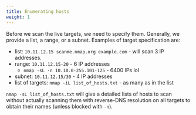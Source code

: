 ```yaml
---
title: Enumerating hosts
weight: 1
---
```


Before we scan the live targets, we need to specify them. Generally, we provide a list, a range, or a subnet. Examples of target specification are:

- list: `10.11.12.15 scanme.nmap.org example.com` - will scan 3 IP addresses.
- range: `10.11.12.15-20` - 6 IP addresses
  - `nmap -sL -n 10.10.0-255.101-125` - 6400 IPs lol
- subnet: `10.11.12.15/30` - 4 IP addresses
- list of targets: `nmap -iL list_of_hosts.txt` - as many as in the list

`nmap -sL list_of_hosts.txt` will give a detailed lists of hosts to scan without actually scanning them with reverse-DNS resolution on all targets to obtain their names (unless blocked with `-n`).
